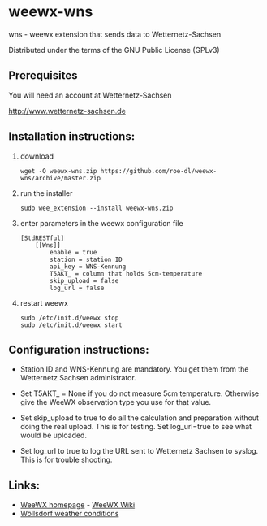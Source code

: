 # weewx-wns

wns - weewx extension that sends data to Wetternetz-Sachsen

Distributed under the terms of the GNU Public License (GPLv3)

## Prerequisites

You will need an account at Wetternetz-Sachsen

  http://www.wetternetz-sachsen.de

## Installation instructions:

1) download

   ```
   wget -O weewx-wns.zip https://github.com/roe-dl/weewx-wns/archive/master.zip
   ```

2) run the installer

   ```
   sudo wee_extension --install weewx-wns.zip
   ```

3) enter parameters in the weewx configuration file

   ```
   [StdRESTful]
       [[Wns]]
           enable = true
           station = station ID
           api_key = WNS-Kennung
           T5AKT_ = column that holds 5cm-temperature
           skip_upload = false
           log_url = false
   ```

4) restart weewx

   ```
   sudo /etc/init.d/weewx stop
   sudo /etc/init.d/weewx start
   ```

## Configuration instructions:

* Station ID and WNS-Kennung are mandatory. You get them from the Wetternetz
  Sachsen administrator. 

* Set T5AKT_ = None if you do not measure 5cm temperature. Otherwise give the
  WeeWX observation type you use for that value.

* Set skip_upload to true to do all the calculation and preparation without
  doing the real upload. This is for testing. Set log_url=true to see what
  would be uploaded.

* Set log_url to true to log the URL sent to Wetternetz Sachsen to syslog.
  This is for trouble shooting.

## Links:

* [WeeWX homepage](http://weewx.com) - [WeeWX Wiki](https://github.com/weewx/weewx/wiki)
* [Wöllsdorf weather conditions](https://www.woellsdorf-wetter.de)
